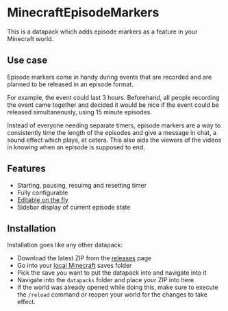 # MinecraftEpisodeMarkers
This is a datapack which adds episode markers as a feature in your Minecraft world.

## Use case
Episode markers come in handy during events that are recorded and are planned to be released in an episode format.

For example, the event could last 3 hours. Beforehand, all people recording the event came together and decided it would be nice if the event could be released simultaneously, using 15 minute episodes.

Instead of everyone needing separate timers, episode markers are a way to consistently time the length of the episodes and give a message in chat, a sound effect which plays, et cetera. This also aids the viewers of the videos in knowing when an episode is supposed to end.

## Features
* Starting, pausing, resuimg and resetting timer
* Fully configurable
* [Editable on the fly](https://github.com/PhotonBursted/MinecraftEpisodeMarkers/wiki/Editing-the-configuration)
* Sidebar display of current episode state

## Installation
Installation goes like any other datapack:
 - Download the latest ZIP from the [releases](https://github.com/PhotonBursted/MinecraftEpisodeMarkers/releases) page
 - Go into your [local Minecraft](https://minecraft.gamepedia.com/.minecraft) saves folder
 - Pick the save you want to put the datapack into and navigate into it
 - Navigate into the `datapacks` folder and place your ZIP into here
 - If the world was already opened while doing this, make sure to execute the `/reload` command or reopen your world for the changes to take effect.

